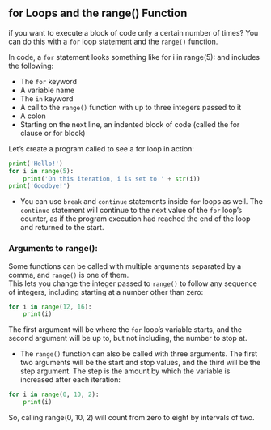 ## for Loops and the range() Function
if you want to execute a block of code only a certain number of times? You can do this with a `for` loop statement and the
`range()` function.  

In code, a `for` statement looks something like for i in range(5): and includes the following:  
- The `for` keyword  
- A variable name  
- The `in` keyword  
- A call to the `range()` function with up to three integers passed to it  
- A colon  
- Starting on the next line, an indented block of code (called the for clause or for block)  

Let’s create a program called to see a for loop in action:
```python
print('Hello!')
for i in range(5):
    print('On this iteration, i is set to ' + str(i))
print('Goodbye!')
```
- You can use `break` and `continue` statements inside `for` loops as well. The `continue` statement will continue to the next value of the `for` loop’s counter, as if the program execution had reached the end of the loop and returned to the start.

### Arguments to range():
Some functions can be called with multiple arguments separated by a comma, and `range()` is one of them.  
This lets you change the integer passed to `range()` to follow any sequence of integers, including starting at a number other than zero:
```python
for i in range(12, 16):
    print(i)
```
The first argument will be where the `for` loop’s variable starts, and the second argument will be up to, but not including, the number to stop at.

- The `range()` function can also be called with three arguments. The first two arguments will be the start and stop values, and the third will be the step argument. The step is the amount by which the variable is increased after each iteration:
```python
for i in range(0, 10, 2):
    print(i)
```
So, calling range(0, 10, 2) will count from zero to eight by intervals of two.
